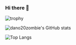 ### Hi there 👋

![trophy](https://github-profile-trophy.vercel.app/?username=dano20zombie)


![dano20zombie's GitHub stats](https://github-readme-stats.vercel.app/api?username=dano20zombie&show_icons=true&theme=tokyonight?count_private=true)


![Top Langs](https://github-readme-stats.vercel.app/api/top-langs/?username=dano20zombie)

<!--
**dano20zombie/dano20zombie** is a ✨ _special_ ✨ repository because its `README.md` (this file) appears on your GitHub profile.

Here are some ideas to get you started:

- 🔭 I’m currently working on ...
- 🌱 I’m currently learning ...
- 👯 I’m looking to collaborate on ...
- 🤔 I’m looking for help with ...
- 💬 Ask me about ...
- 📫 How to reach me: ...
- 😄 Pronouns: ...
- ⚡ Fun fact: ...
-->
